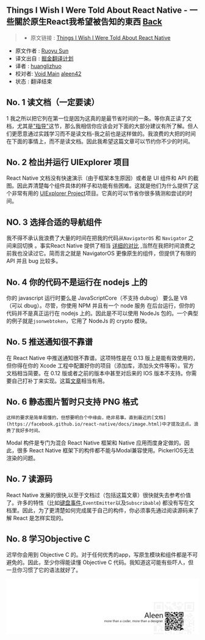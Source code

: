 ## Things I Wish I Were Told About React Native - 一些關於原生React我希望被告知的東西 [**Back**](./../translation.md)

> * 原文链接 : [Things I Wish I Were Told About React Native](http://ruoyusun.com/2015/11/01/things-i-wish-i-were-told-about-react-native.html)
* 原文作者 : [Ruoyu Sun](https://twitter.com/insraq)
* 译文出自 : [掘金翻译计划](https://github.com/xitu/gold-miner)
* 译者 : [huanglizhuo](https://github.com/huanglizhuo) 
* 校对者: [Void Main](https://github.com/void-main)  [aleen42](https://github.com/aleen42) 
* 状态 :  翻译结束

## No. 1 读文档（一定要读）
  1   我之所以把它列在第一位是因为这真的是最节省时间的一条。等你真正读了文档，尤其是["指导"](https://facebook.github.io/react-native/docs/style.html#content)这节，那么我相信你应该会对下面的大部分建议有所了解。但人们更愿意通过实践学习而不是读文档-我之前也是这样做的。我浪费的大把的时间在下面的事情上，而不是读文档。因此我希望这篇文章可以节约你不少的时间。

## No. 2 检出并运行 UIExplorer  项目

  React Native 文档没有快速演示（由于框架本生原因）或者是 UI 组件和 API 的截图。因此弄清楚每个组件具体的样子和功能有些困难。这就是他们为什么提供了这个非常有用的 [UIExplorer Project](https://github.com/facebook/react-native/tree/master/Examples/UIExplorer)项目。它真的可以节省你很多猜测和尝试的时间。

## NO. 3 选择合适的导航组件

  我不得不承认我浪费了大量的时间在把我的代码从`NavigatorOS` 和  `Navigator` 之间来回切换 。事实React Native 提供了相当 [ 详细的对比](https://facebook.github.io/react-native/docs/navigator-comparison.html) ,当然在我把时间浪费之前我也没读过它。简而言之就是 NavigatorOS 更像原生的组件，但提供了有限的 API 并且 bug 比较多。

## No. 4 你的代码不是运行在 nodejs 上的

  你的 javascript 运行时要么是 JavaScriptCore（不支持 dubug） 要么是 V8 （可以 dbug）。尽管，你使用 NPM 并且有一个 node 服务 在后台运行，但你的代码并不是真正运行在 nodejs 上的。因此是不可以使用 NodeJs 包的。一个典型的例子就是`jsonwebtoken`，它用了 NodeJs 的 crypto 模块。

## No. 5 推送通知很不靠谱

  在 React Native 中推送通知很不靠谱。这项特性是在 0.13 版上是能有效使用的，但你得在你的 Xcode 工程中配置好你的项目（添加库，添加头文件等等）。官方文档相当简要。在 0.12 版或者之前的版本中甚至对后来的 IOS  版本不支持。你需要自己打补丁来实现。这篇[文章](https://medium.com/@DannyvanderJagt/how-to-use-push-notifications-in-react-native-41e8b14aadae#.66tv809um)相当有用。

## No. 6 静态图片暂时只支持 PNG 格式
	
	这样的要求是简单易懂的，但想要明白个中缘由，绝非易事。直到最近的[文档](https://facebook.github.io/react-native/docs/image.html)中才提及这点。浪费了我好多时间。
  
  Modal 构件是专门为混合 React Native 框架和 Native 应用而度身定做的。因此，很多 React Native 框架下的构件都不能与Modal兼容使用。PickerIOS无法渲染的问题。

## No. 7 读源码

  React Native 发展的很快,以至于文档过（包括这篇文章）很快就失去参考价值了。许多的特性（比如[键盘事件](https://github.com/facebook/react-native/blob/master/React/Base/RCTKeyboardObserver.m),`EventEmitter`以及`Subscribable`) 都没有写在文档里。因此，为了更清楚如何完成属于自己的构件，你必须事先通过阅读源码来了解 React 是怎样实现的。
## No. 8 学习Objective C

  迟早你会用到 Objective C 的。对于任何优秀的app，写原生模块和组件都是不可避免的。因此，至少你得能读懂 Objective C 代码。我知道这可能有些吓人，但一旦你习惯了它的语法就好了。




<a href="http://aleen42.github.io/" target="_blank" ><img src="./../../pic/tail.gif"></a>
